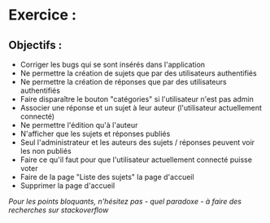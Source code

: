 # Exercice :
## Objectifs :

* Corriger les bugs qui se sont insérés dans l'application
* Ne permettre la création de sujets que par des utilisateurs authentifiés
* Ne permettre la création de réponses que par des utilisateurs authentifiés
* Faire disparaître le bouton "catégories" si l'utilisateur n'est pas admin
* Associer une réponse et un sujet à leur auteur (l'utilisateur actuellement connecté)
* Ne permettre l'édition qu'à l'auteur
* N'afficher que les sujets et réponses publiés
* Seul l'administrateur et les auteurs des sujets / réponses peuvent voir les non publiés
* Faire ce qu'il faut pour que l'utilisateur actuellement connecté puisse voter
* Faire de la page "Liste des sujets" la page d'accueil
* Supprimer la page d'accueil

_Pour les points bloquants, n'hésitez pas - quel paradoxe - à faire des recherches sur stackoverflow_
